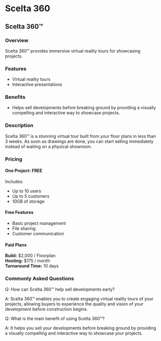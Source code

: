 # Scelta 360

## Scelta 360™

### Overview

Scelta 360™ provides immersive virtual reality tours for showcasing projects.

### Features

* Virtual reality tours
* Interactive presentations

### Benefits

* Helps sell developments before breaking ground by providing a visually compelling and interactive way to showcase projects.

### Description

Scelta 360™ is a stunning virtual tour built from your floor plans in less than 3 weeks. As soon as drawings are done, you can start selling immediately instead of waiting on a physical showroom.

### Pricing

#### One Project: FREE

Includes:

* Up to 10 users
* Up to 5 customers
* 10GB of storage

#### Free Features

* Basic project management
* File sharing
* Customer communication

#### Paid Plans

**Build:** $2,000 / Floorplan\
**Hosting:** $175 / month\
**Turnaround Time:** 10 days

### Commonly Asked Questions

Q: How can Scelta 360™ help sell developments early?

A: Scelta 360™ enables you to create engaging virtual reality tours of your projects, allowing buyers to experience the quality and vision of your development before construction begins.

Q: What is the main benefit of using Scelta 360™?

A: It helps you sell your developments before breaking ground by providing a visually compelling and interactive way to showcase your projects.

